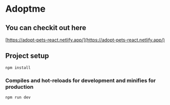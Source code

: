 # Adoptme

## You can checkit out here
[https://adopt-pets-react.netlify.app/](https://adopt-pets-react.netlify.app/)


## Project setup
```
npm install
```

### Compiles and hot-reloads for development and minifies for production
```
npm run dev
```
